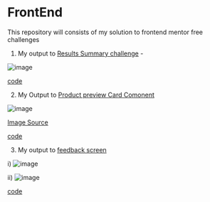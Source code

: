 # FrontEnd
This repository will consists of my solution to frontend mentor free challenges

1. My output to [Results Summary challenge](https://www.frontendmentor.io/challenges/results-summary-component-CE_K6s0maV) -

![image](https://github.com/Ankhi12/FrontEnd/assets/124775002/186ae0b3-261c-4098-a9b6-51fc775e0ef4)

[code](https://github.com/Ankhi12/FrontEnd/tree/main/1stChallenge)

2. My Output to [Product preview Card Comonent](https://www.frontendmentor.io/challenges/product-preview-card-component-GO7UmttRfa)

![image](https://github.com/Ankhi12/FrontEnd/assets/124775002/d977e2c3-8c1d-418f-b8b8-106c6df1e946)


[Image Source](https://unsplash.com/photos/4i9ef6xU738)

[code](https://github.com/Ankhi12/FrontEnd/tree/main/2ndChallenge)

3. My output to [feedback screen](https://www.frontendmentor.io/challenges/interactive-rating-component-koxpeBUmI)


i) ![image](https://github.com/Ankhi12/FrontEnd/assets/124775002/432e6d38-c13a-4123-bc89-b37f65ec14ec)


ii) ![image](https://github.com/Ankhi12/FrontEnd/assets/124775002/e9c17870-d3b3-4a9e-b635-8a7d2380cbc9)


[code](https://github.com/Ankhi12/FrontEnd/tree/main/3rdChallenge)




